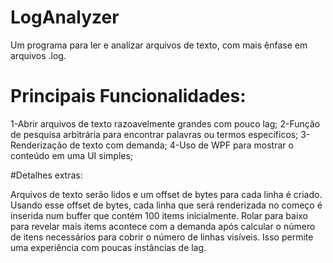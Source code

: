 # LogAnalyzer

Um programa para ler e analizar arquivos de texto, com mais ênfase em arquivos .log.

# Principais Funcionalidades:
1-Abrir arquivos de texto razoavelmente grandes com pouco lag;
2-Função de pesquisa arbitrária para encontrar palavras ou termos específicos;
3-Renderização de texto com demanda;
4-Uso de WPF para mostrar o conteúdo em uma UI simples;

#Detalhes extras:

Arquivos de texto serão lidos e um offset de bytes para cada linha é criado. 
Usando esse offset de bytes, cada linha que será renderizada no começo é inserida num buffer que contém 100 items inicialmente.
Rolar para baixo para revelar mais items acontece com a demanda após calcular o número de itens necessários para cobrir o número de linhas visíveis.
Isso permite uma experiência com poucas instâncias de lag.

